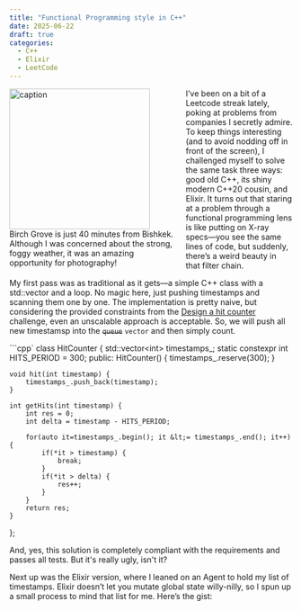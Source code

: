 ```yaml
---
title: "Functional Programming style in C++"
date: 2025-06-22
draft: true
categories:
  - C++
  - Elixir
  - LeetCode
---
```


<figure style="float: left; width: 300px; margin: 0 1em 1em 0;" markdown>
  <a href="https://sysdev.me/wp-content/uploads/2025/02/Birch-Grove.jpeg" target="_blank">
    <img src="https://sysdev.me/wp-content/uploads/2025/02/Birch-Grove.jpeg" alt="caption" width="250">
  </a>
  <figcaption>
    Birch Grove is just 40 minutes from Bishkek. Although I was concerned about the strong, foggy weather, it was an amazing opportunity for photography!
  </figcaption>
</figure>

I’ve been on a bit of a Leetcode streak lately, poking at problems from companies I secretly admire. To keep things interesting (and to avoid nodding off in front of the screen), I challenged myself to solve the same task three ways: good old C++, its shiny modern C++20 cousin, and Elixir. It turns out that staring at a problem through a functional programming lens is like putting on X-ray specs—you see the same lines of code, but suddenly, there’s a weird beauty in that filter chain.</p>

My first pass was as traditional as it gets—a simple C++ class with a std::vector and a loop. No magic here, just pushing timestamps and scanning them one by one. The implementation is pretty naive, but considering the provided constraints from the [Design a hit counter](https://leetcode.com/problems/design-hit-counter) challenge, even an unscalable approach is acceptable. So, we will push all new timestamsp into the ~~`queue`~~ `vector` and then simply count.

```cpp`
class HitCounter {
    std::vector&lt;int> timestamps_;
    static constexpr int HITS_PERIOD = 300;
public:
    HitCounter() {
        timestamps_.reserve(300);
    }
    
    void hit(int timestamp) {
        timestamps_.push_back(timestamp);
    }
    
    int getHits(int timestamp) {
        int res = 0;
        int delta = timestamp - HITS_PERIOD;

        for(auto it=timestamps_.begin(); it &lt;= timestamps_.end(); it++) {
            if(*it > timestamp) {
                break;
            }
            if(*it > delta) {
                res++;
            }
        }
        return res;
    }
};

And, yes, this solution is completely compliant with the requirements and passes all tests. But it's really ugly, isn't it?

Next up was the Elixir version, where I leaned on an Agent to hold my list of timestamps. Elixir doesn’t let you mutate global state willy-nilly, so I spun up a small process to mind that list for me. Here’s the gist: